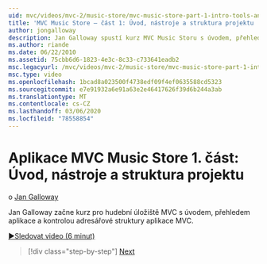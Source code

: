 ```yaml
---
uid: mvc/videos/mvc-2/music-store/mvc-music-store-part-1-intro-tools-and-project-structure
title: 'MVC Music Store – část 1: Úvod, nástroje a struktura projektu | Microsoft Docs'
author: jongalloway
description: Jan Galloway spustí kurz MVC Music Storu s úvodem, přehledem aplikace a kontrolou adresářové struktury MVC Applicati...
ms.author: riande
ms.date: 06/22/2010
ms.assetid: 75cbb6d6-1823-4e3c-8c33-c733641eadb2
msc.legacyurl: /mvc/videos/mvc-2/music-store/mvc-music-store-part-1-intro-tools-and-project-structure
msc.type: video
ms.openlocfilehash: 1bcad8a023500f4738edf09f4ef0635588cd5323
ms.sourcegitcommit: e7e91932a6e91a63e2e46417626f39d6b244a3ab
ms.translationtype: MT
ms.contentlocale: cs-CZ
ms.lasthandoff: 03/06/2020
ms.locfileid: "78558854"
---
```

# <a name="mvc-music-store-part-1-intro-tools-and-project-structure"></a>Aplikace MVC Music Store 1. část: Úvod, nástroje a struktura projektu

o [Jan Galloway](https://github.com/jongalloway)

Jan Galloway začne kurz pro hudební úložiště MVC s úvodem, přehledem aplikace a kontrolou adresářové struktury aplikace MVC.

[&#9654;Sledovat video (6 minut)](https://channel9.msdn.com/Blogs/ASP-NET-Site-Videos/mvc-music-store-part-1-intro-tools-and-project-structure)

> [!div class="step-by-step"]
> [Next](mvc-music-store-part-2-controllers.md)
